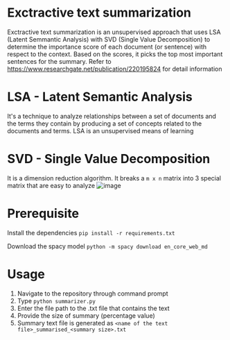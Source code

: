 # Exctractive text summarization
Exctractive text summarization is an unsupervised approach that uses LSA (Latent Semmantic Analysis) with SVD (Single Value Decomposition) to determine the importance score of each document (or sentence) with respect to the context. Based on the scores, it picks the top most important sentences for the summary.
Refer to https://www.researchgate.net/publication/220195824 for detail information

# LSA - Latent Semantic Analysis 
It's a technique to analyze relationships between a set of documents and the terms they contain by producing a set of concepts related to the documents and terms.
LSA is an unsupervised means of learning

# SVD - Single Value Decomposition
It is a dimension reduction algorithm. It breaks a `m x n` matrix into 3 special matrix that are easy to analyze
![image](https://user-images.githubusercontent.com/77575222/151765221-a0fa255e-f6d5-4795-86e4-59c76b9a6bde.png)

# Prerequisite
Install the dependencies
`pip install -r requirements.txt`

Download the spacy model
`python -m spacy download en_core_web_md`

# Usage
1. Navigate to the repository through command prompt
2. Type `python summarizer.py`
3. Enter the file path to the .txt file that contains the text
4. Provide the size of summary (percentage value)
5. Summary text file is generated as `<name of the text file>_summarised_<summary size>.txt`


